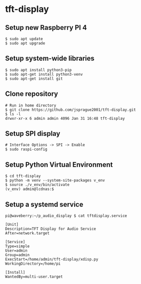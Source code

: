 # tft-display

## Setup new Raspberry PI 4
```
$ sudo apt update
$ sudo apt upgrade
```

## Setup system-wide libraries
```
$ sudo apt install python3-pip
$ sudo apt-get install python3-venv
$ sudo apt-get install git
```

## Clone repository
```
# Run in home directory
$ git clone https://github.com/jsprague2001/tft-display.git
$ ls -l
drwxr-xr-x 6 admin admin 4096 Jan 31 16:48 tft-display
```

## Setup SPI display
```
# Interface Options -> SPI -> Enable
$ sudo raspi-config
```

## Setup Python Virtual Environment
```
$ cd tft-display
$ python -m venv --system-site-packages v_env
$ source ./v_env/bin/activate
(v_env) admin@lcdnas:$
```

## Setup a systemd service

```
pi@waveberry:~/p_audio_display $ cat tftdisplay.service

[Unit]
Description=TFT Display for Audio Service
After=network.target

[Service]
Type=simple
User=admin
Group=admin
ExecStart=/home/admin/tft-display/xdisp.py
WorkingDirectory=/home/pi

[Install]
WantedBy=multi-user.target
```


